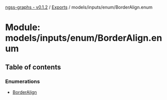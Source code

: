 [ngss-graphs - v0.1.2](../README.md) / [Exports](../modules.md) / models/inputs/enum/BorderAlign.enum

# Module: models/inputs/enum/BorderAlign.enum

## Table of contents

### Enumerations

- [BorderAlign](../enums/models_inputs_enum_borderalign_enum.borderalign.md)
